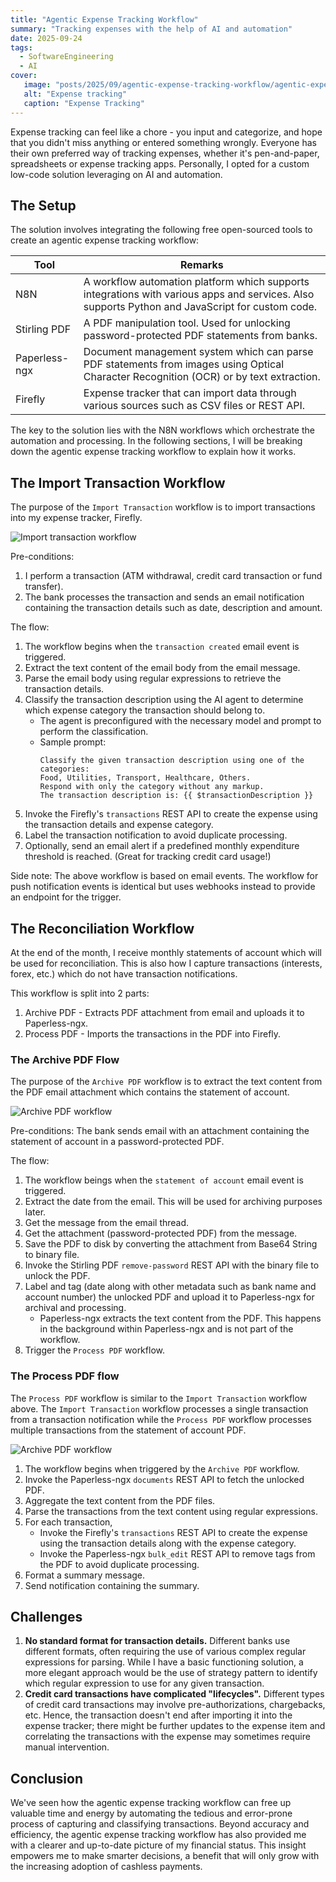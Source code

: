 ```yaml
---
title: "Agentic Expense Tracking Workflow"
summary: "Tracking expenses with the help of AI and automation"
date: 2025-09-24
tags:
  - SoftwareEngineering
  - AI
cover:
   image: "posts/2025/09/agentic-expense-tracking-workflow/agentic-expense-tracking-workflow.png"
   alt: "Expense tracking"
   caption: "Expense Tracking"
---
```

Expense tracking can feel like a chore - you input and categorize, and hope that you didn't miss anything or entered something wrongly.
Everyone has their own preferred way of tracking expenses, whether it's pen-and-paper, spreadsheets or expense tracking apps.
Personally, I opted for a custom low-code solution leveraging on AI and automation.

## The Setup

The solution involves integrating the following free open-sourced tools to create an agentic expense tracking workflow:

| Tool          | Remarks                                                                                                                                         |
|---------------|-------------------------------------------------------------------------------------------------------------------------------------------------|
| N8N           | A workflow automation platform which supports integrations with various apps and services. Also supports Python and JavaScript for custom code. |
| Stirling PDF  | A PDF manipulation tool. Used for unlocking password-protected PDF statements from banks.                                                       |
| Paperless-ngx | Document management system which can parse PDF statements from images using Optical Character Recognition (OCR) or by text extraction.          |
| Firefly       | Expense tracker that can import data through various sources such as CSV files or REST API.                                                     |

The key to the solution lies with the N8N workflows which orchestrate the automation and processing.
In the following sections, I will be breaking down the agentic expense tracking workflow to explain how it works.

## The Import Transaction Workflow

The purpose of the `Import Transaction` workflow is to import transactions into my expense tracker, Firefly.  

![Import transaction workflow](../import-transaction-workflow.png)

Pre-conditions:
1. I perform a transaction (ATM withdrawal, credit card transaction or fund transfer).
2. The bank processes the transaction and sends an email notification containing the transaction details such as date, description and amount.

The flow:
1. The workflow begins when the `transaction created` email event is triggered.
2. Extract the text content of the email body from the email message.
3. Parse the email body using regular expressions to retrieve the transaction details.
4. Classify the transaction description using the AI agent to determine which expense category the transaction should belong to.
    - The agent is preconfigured with the necessary model and prompt to perform the classification.
    - Sample prompt:
      ```
      Classify the given transaction description using one of the categories:
      Food, Utilities, Transport, Healthcare, Others.
      Respond with only the category without any markup.
      The transaction description is: {{ $transactionDescription }}
      ```
5. Invoke the Firefly's `transactions` REST API to create the expense using the transaction details and expense category.
6. Label the transaction notification to avoid duplicate processing.
7. Optionally, send an email alert if a predefined monthly expenditure threshold is reached. (Great for tracking credit card usage!)

Side note: The above workflow is based on email events.
The workflow for push notification events is identical but uses webhooks instead to provide an endpoint for the trigger. 

## The Reconciliation Workflow

At the end of the month, I receive monthly statements of account which will be used for reconciliation.
This is also how I capture transactions (interests, forex, etc.) which do not have transaction notifications.

This workflow is split into 2 parts:
1. Archive PDF - Extracts PDF attachment from email and uploads it to Paperless-ngx.
2. Process PDF - Imports the transactions in the PDF into Firefly. 

### The Archive PDF Flow

The purpose of the `Archive PDF` workflow is to extract the text content from the PDF email attachment which contains the statement of account.

![Archive PDF workflow](../archive-pdf-workflow.png)

Pre-conditions: The bank sends email with an attachment containing the statement of account in a password-protected PDF.

The flow:
1. The workflow beings when the `statement of account` email event is triggered.
2. Extract the date from the email. This will be used for archiving purposes later.
3. Get the message from the email thread.
4. Get the attachment (password-protected PDF) from the message.
5. Save the PDF to disk by converting the attachment from Base64 String to binary file.
6. Invoke the Stirling PDF `remove-password` REST API with the binary file to unlock the PDF.
7. Label and tag (date along with other metadata such as bank name and account number) the unlocked PDF and upload it to Paperless-ngx for archival and processing.
    - Paperless-ngx extracts the text content from the PDF. This happens in the background within Paperless-ngx and is not part of the workflow.
8. Trigger the `Process PDF` workflow.

### The Process PDF flow

The `Process PDF` workflow is similar to the `Import Transaction` workflow above.
The `Import Transaction` workflow processes a single transaction from a transaction notification while the `Process PDF` workflow processes multiple transactions from the statement of account PDF.

![Archive PDF workflow](../process-pdf-workflow.png)

1. The workflow begins when triggered by the `Archive PDF` workflow.
2. Invoke the Paperless-ngx `documents` REST API to fetch the unlocked PDF.
3. Aggregate the text content from the PDF files.
4. Parse the transactions from the text content using regular expressions.
5. For each transaction,
    - Invoke the Firefly's `transactions` REST API to create the expense using the transaction details along with the expense category.
    - Invoke the Paperless-ngx `bulk_edit` REST API to remove tags from the PDF to avoid duplicate processing.
6. Format a summary message.
7. Send notification containing the summary.

## Challenges

1. **No standard format for transaction details.** Different banks use different formats, often requiring the use of various complex regular expressions for parsing. While I have a basic functioning solution, a more elegant approach would be the use of strategy pattern to identify which regular expression to use for any given transaction. 
2. **Credit card transactions have complicated "lifecycles".** Different types of credit card transactions may involve pre-authorizations, chargebacks, etc. Hence, the transaction doesn't end after importing it into the expense tracker; there might be further updates to the expense item and correlating the transactions with the expense may sometimes require manual intervention.

## Conclusion

We've seen how the agentic expense tracking workflow can free up valuable time and energy by automating the tedious and error-prone process of capturing and classifying transactions.
Beyond accuracy and efficiency, the agentic expense tracking workflow has also provided me with a clearer and up-to-date picture of my financial status.
This insight empowers me to make smarter decisions, a benefit that will only grow with the increasing adoption of cashless payments.
